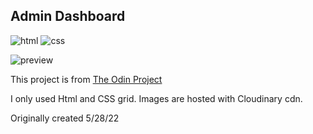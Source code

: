 
## Admin Dashboard
![html](https://badges.aleen42.com/src/html5.svg)
![css](https://badges.aleen42.com/src/css3.svg)

[//]: # (![js]&#40;https://badges.aleen42.com/src/javascript.svg&#41;)
![preview](https://res.cloudinary.com/dnkrylfaq/image/upload/v1719686756/admindashboard-dash_m7w31d.png)

This project is from [The Odin Project](https://www.theodinproject.com/lessons/node-path-intermediate-html-and-css-admin-dashboard)

I only used Html and CSS grid. Images are hosted with Cloudinary cdn.

Originally created 5/28/22

